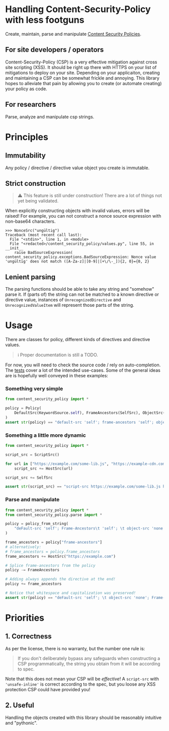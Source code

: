 # Handling Content-Security-Policy with less footguns

Create, maintain, parse and
manipulate [Content Security Policies](https://developer.mozilla.org/docs/Web/HTTP/Headers/Content-Security-Policy).

## For site developers / operators

Content-Security-Policy (CSP) is a very effective mitigation against cross site scripting (XSS).
It should be right up there with HTTPS on your list of mitigations to deploy on your site. Depending on your
applicaiton, creating and maintaining a CSP can be somewhat frickle and annoying. This library hopes to alleviate that
pain by allowing you to create (or automate creating) your policy as code.

## For researchers

Parse, analyze and manipulate csp strings.

# Principles

## Immutability

Any policy / directive / directive value object you create is immutable.

## Strict construction

> :warning: This feature is still under construction! There are a lot of things not yet being validated.

When explicitly constructing objects with invalid values, errors will be raised! For example, you can not construct a
nonce source expression with non-base64 characters.

```
>>> NonceSrc("ungültig")
Traceback (most recent call last):
  File "<stdin>", line 1, in <module>
  File "<redacted>/content_security_policy/values.py", line 55, in __init__
    raise BadSourceExpression(
content_security_policy.exceptions.BadSourceExpression: Nonce value 'ungültig' does not match ([A-Za-z]|[0-9]|[+\/\-_]){2, 0}={0, 2}
```

## Lenient parsing

The parsing functions should be able to take any string and "somehow" parse it. If (parts of) the string can not be
matched to a known directive or directive value, instances of `UnrecognizedDirective` and `UnrecognizedValueItem`
will represent those parts of the string.

# Usage

There are classes for policy, different kinds of directives and directive values.

> :information_source: Proper documentation is still a TODO.

For now, you will need to check the source code / rely on auto-completion.
The [tests](./content_security_policy/test) cover a lot of the intended use-cases.
Some of the general ideas are is hopefully well conveyed in these examples:

### Something very simple

```python
from content_security_policy import *

policy = Policy(
    DefaultSrc(KeywordSource.self), FrameAncestors(SelfSrc), ObjectSrc(NoneSrc)
)
assert str(policy) == "default-src 'self'; frame-ancestors 'self'; object-src 'none'"
```

### Something a little more dynamic

```python
from content_security_policy import *

script_src = ScriptSrc()

for url in ["https://example.com/some-lib.js", "https://example-cdn.com/other-lib.js"]:
    script_src += HostSrc(url)

script_src += SelfSrc

assert str(script_src) == "script-src https://example.com/some-lib.js https://example-cdn.com/other-lib.js 'self'"
```

### Parse and manipulate

```python
from content_security_policy import *
from content_security_policy.parse import *

policy = policy_from_string(
    "deFault-src 'self'; Frame-Ancestors\t 'self'; \t object-src 'none'"
)

frame_ancestors = policy["frame-ancestors"]
# alternatively:
# frame_ancestors = policy.frame_ancestors
frame_ancestors += HostSrc("https://example.com")

# Splice frame-ancestors from the policy
policy -= FrameAncestors

# Adding always appends the directive at the end!  
policy += frame_ancestors

# Notice that whitespace and capitalization was preserved!
assert str(policy) == "deFault-src 'self'; \t object-src 'none'; Frame-Ancestors\t 'self' https://example.com"
```


# Priorities

## 1. Correctness

As per the license, there is no warranty, but the number one rule is:
> If you don't deliberately bypass any safeguards when constructing a CSP programmatically, the string you obtain from
> it will be according to spec.

Note that this does not mean your CSP will be _effective_! A `script-src` with `'unsafe-inline'` is correct according
to the spec, but you loose any XSS protection CSP could have provided you!

## 2. Useful

Handling the objects created with this library should be reasonably intuitive and "pythonic".
